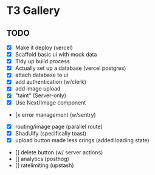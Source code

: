 # T3 Gallery

## TODO

- [x] Make it deploy (vercel)
- [x] Scaffold basic ui with mock data
- [x] Tidy up build process
- [x] Actually set up a database (vercel postgres)
- [x] attach database to ui
- [x] add authentication (w/clerk)
- [x] add image upload
- [x] "taint" (Server-only)
- [x] Use Next/Image component
- [x error management (w/sentry)
- [x] routing/image page (parallel route)
- [x] ShadUIfy (specifically toast)
- [x] upload button made less crings (added loading state) 
- [] delete button (w/ server actions)
- [] analytics (posthog)
- [] ratelimiting (upstash)